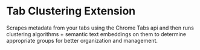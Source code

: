 # Tab Clustering Extension
Scrapes metadata from your tabs using the Chrome Tabs api and then runs clustering algorithms + semantic text embeddings on them to determine appropriate groups for better organization and management.
